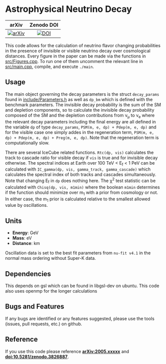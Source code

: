 # Astrophysical Neutrino Decay

| arXiv | Zenodo DOI |
|:-----:|:---:|
|[![arXiv](https://img.shields.io/badge/arXiv-2005.xxxxx-orange.svg)](https://arXiv.org/abs/2005.xxxxx)|[![DOI](https://zenodo.org/badge/DOI/10.5281/zenodo.3826887.svg)](https://doi.org/10.5281/zenodo.3826887)|

This code allows for the calculation of neutrino flavor changing probabilities in the presence of invisible or visible neutrino decay over cosmological distances. Every figure in the paper can be made via the functions in [src/Figures.cpp](src/Figures.cpp). To run one of them uncomment the relevant line in [src/main.cpp](src/main.cpp), compile, and execute `./main`.

## Usage
The main object governing the decay parameters is the struct `decay_params` found in [include/Parameters.h](include/Parameters.h) as well as `dp_bm` which is defined with the benchmark parameters. The invisible decay probability is the sum of the SM and depletion components, so to calculate the invisible decay probability composed of the SM and the depletion contributions from &nu;<sub>&mu;</sub> to &nu;<sub>e</sub> where the relevant decay parameters including the final energy are all defined in the variable `dp` of type `decay_params`, `PSM(m, e, dp) + Pdep(m, e, dp)` and for the visible case one simply addes in the regeneration term, `PSM(m, e, dp) + Pdep(m, e, dp) + Preg(m, e, dp)`. Note that the regeneration term is computationally slow.

There are several IceCube related functions. `Rtc(dp, vis)` calculates the track to cascade ratio for visible decay if `vis` is true and for invisible decay otherwise. The spectral indices at Earth over 100 TeV &lt; E<sub>f</sub> &lt; 1 PeV can be calculated with `IC_gamma(dp, vis, gamma_track, gamma_cascade)` which calculates the spectral index of both tracks and cascades simultaneously. Note that changing E<sub>f</sub> in `dp` does nothing here. The &chi;<sup>2</sup> test statistic can be calculated with `Chisq(dp, vis, m1min)` where the boolean `m1min` determines if the function should minimize over m<sub>1</sub> with a prior from cosmology or not. In either case, the m<sub>1</sub> prior is calculated relative to the smallest allowed value by oscillations.

## Units
- **Energy**: GeV
- **Mass**: eV
- **Distance**: km

Oscillation data is set to the best fit parameters from `nu-fit v4.1` in the normal mass ordering without Super-K data.

## Dependencies
This depends on gsl which can be found in libgsl-dev on ubuntu. This code also uses openmp for the longer calculations

## Bugs and Features
If any bugs are identified or any features suggested, please use the tools (issues, pull requests, etc.) on github.

## Reference
If you use this code please reference **[arXiv:2005.xxxxx](https://arxiv.org/abs/2005.xxxxx)** and **[doi:10.5281/zenodo.3826887](https://doi.org/10.5281/zenodo.3826887)**.

